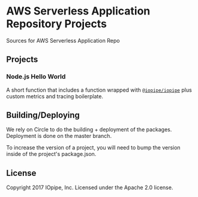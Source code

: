 # AWS Serverless Application Repository Projects

Sources for AWS Serverless Application Repo

## Projects

### Node.js Hello World
A short function that includes a function wrapped with [`@iopipe/iopipe`](https://github.com/iopipe/iopipe-js) plus custom metrics and tracing boilerplate.

## Building/Deploying
We rely on Circle to do the building + deployment of the packages. Deployment is done on the master branch.

To increase the version of a project, you will need to bump the version inside of the project's package.json.

## License

Copyright 2017 IOpipe, Inc. Licensed under the Apache 2.0 license.
